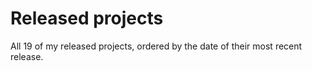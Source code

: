 # Released projects

All <!-- release_count starts -->19<!-- release_count ends --> of my released projects, ordered by the date of their most recent release.

<!-- recent_releases starts -->

<!-- recent_releases ends -->
